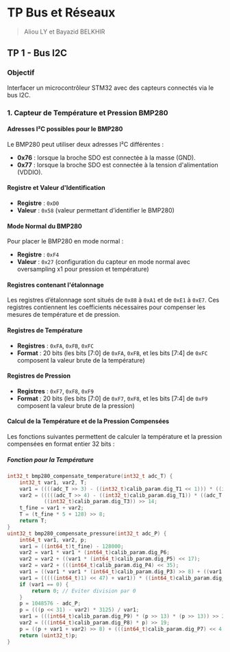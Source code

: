 # TP Bus et Réseaux

> Aliou LY et Bayazid BELKHIR

## TP 1 - Bus I2C

### Objectif
Interfacer un microcontrôleur STM32 avec des capteurs connectés via le bus I2C.

### 1. Capteur de Température et Pression BMP280

#### Adresses I²C possibles pour le BMP280
Le BMP280 peut utiliser deux adresses I²C différentes :
- **0x76** : lorsque la broche SDO est connectée à la masse (GND).
- **0x77** : lorsque la broche SDO est connectée à la tension d'alimentation (VDDIO).

#### Registre et Valeur d'Identification
- **Registre** : `0xD0`
- **Valeur** : `0x58` (valeur permettant d’identifier le BMP280)

#### Mode Normal du BMP280
Pour placer le BMP280 en mode normal :
- **Registre** : `0xF4`
- **Valeur** : `0x27` (configuration du capteur en mode normal avec oversampling x1 pour pression et température)

#### Registres contenant l'étalonnage
Les registres d’étalonnage sont situés de `0x88` à `0xA1` et de `0xE1` à `0xE7`. Ces registres contiennent les coefficients nécessaires pour compenser les mesures de température et de pression.

#### Registres de Température
- **Registres** : `0xFA`, `0xFB`, `0xFC`
- **Format** : 20 bits (les bits [7:0] de `0xFA`, `0xFB`, et les bits [7:4] de `0xFC` composent la valeur brute de la température)

#### Registres de Pression
- **Registres** : `0xF7`, `0xF8`, `0xF9`
- **Format** : 20 bits (les bits [7:0] de `0xF7`, `0xF8`, et les bits [7:4] de `0xF9` composent la valeur brute de la pression)

#### Calcul de la Température et de la Pression Compensées

Les fonctions suivantes permettent de calculer la température et la pression compensées en format entier 32 bits :

##### Fonction pour la Température

```c
int32_t bmp280_compensate_temperature(int32_t adc_T) {
    int32_t var1, var2, T;
    var1 = ((((adc_T >> 3) - ((int32_t)calib_param.dig_T1 << 1))) * ((int32_t)calib_param.dig_T2)) >> 11;
    var2 = (((((adc_T >> 4) - ((int32_t)calib_param.dig_T1)) * ((adc_T >> 4) - ((int32_t)calib_param.dig_T1))) >> 12) *
            ((int32_t)calib_param.dig_T3)) >> 14;
    t_fine = var1 + var2;
    T = (t_fine * 5 + 128) >> 8;
    return T;
}
uint32_t bmp280_compensate_pressure(int32_t adc_P) {
    int64_t var1, var2, p;
    var1 = ((int64_t)t_fine) - 128000;
    var2 = var1 * var1 * (int64_t)calib_param.dig_P6;
    var2 = var2 + ((var1 * (int64_t)calib_param.dig_P5) << 17);
    var2 = var2 + (((int64_t)calib_param.dig_P4) << 35);
    var1 = ((var1 * var1 * (int64_t)calib_param.dig_P3) >> 8) + ((var1 * (int64_t)calib_param.dig_P2) << 12);
    var1 = (((((int64_t)1) << 47) + var1)) * ((int64_t)calib_param.dig_P1) >> 33;
    if (var1 == 0) {
        return 0; // Eviter division par 0
    }
    p = 1048576 - adc_P;
    p = (((p << 31) - var2) * 3125) / var1;
    var1 = (((int64_t)calib_param.dig_P9) * (p >> 13) * (p >> 13)) >> 25;
    var2 = (((int64_t)calib_param.dig_P8) * p) >> 19;
    p = ((p + var1 + var2) >> 8) + (((int64_t)calib_param.dig_P7) << 4);
    return (uint32_t)p;
}
